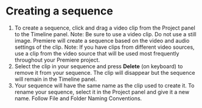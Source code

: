 # Creating a sequence

1. To create a sequence, click and drag a video clip from the Project panel to the Timeline panel. Note: Be sure to use a video clip. Do not use a still image. Premiere will create a sequence based on the video and audio settings of the clip. Note: If you have clips from different video sources, use a clip from the video source that will be used most frequently throughout your Premiere project.
2. Select the clip in your sequence and press **Delete** \(on keyboard\) to remove it from your sequence. The clip will disappear but the sequence will remain in the Timeline panel.
3. Your sequence will have the same name as the clip used to create it. To rename your sequence, select it in the Project panel and give it a new name. Follow File and Folder Naming Conventions.

